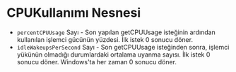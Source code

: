 # CPUKullanımı Nesnesi

* `percentCPUUsage` Sayı - Son yapılan getCPUUsage isteğinin ardından kullanılan işlemci gücünün yüzdesi. İlk istek 0 sonucu döner.
* `idleWakeupsPerSecond` Sayı - Son getCPUUsage isteğinden sonra, işlemci yükünün olmadığı durumlardaki ortalama uyanma sayısı. İlk istek 0 sonucu döner. Windows'ta her zaman 0 sonucu döner.